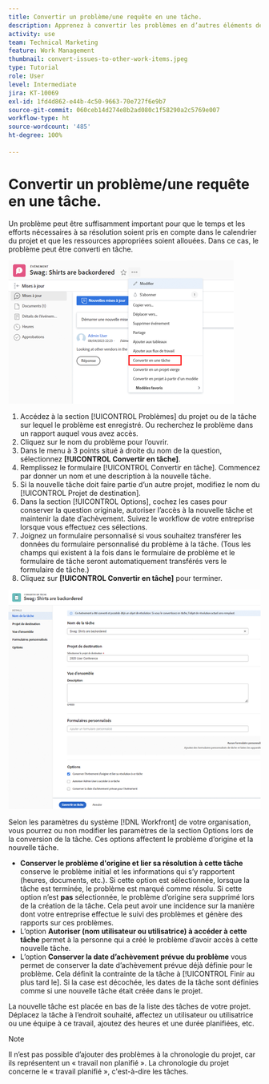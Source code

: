 ```yaml
---
title: Convertir un problème/une requête en une tâche.
description: Apprenez à convertir les problèmes en d’autres éléments de travail.
activity: use
team: Technical Marketing
feature: Work Management
thumbnail: convert-issues-to-other-work-items.jpeg
type: Tutorial
role: User
level: Intermediate
jira: KT-10069
exl-id: 1fd4d862-e44b-4c50-9663-70e727f6e9b7
source-git-commit: 060ceb14d274e8b2ad080c1f58290a2c5769e007
workflow-type: ht
source-wordcount: '485'
ht-degree: 100%

---
```


# Convertir un problème/une requête en une tâche.

Un problème peut être suffisamment important pour que le temps et les efforts nécessaires à sa résolution soient pris en compte dans le calendrier du projet et que les ressources appropriées soient allouées. Dans ce cas, le problème peut être converti en tâche.

![Une image de l’option [!UICONTROL Convertir en tâche] d’un problème dans [!UICONTROL Workfront].](assets/15-convert-issue-to-task-menu-option.png)

1. Accédez à la section [!UICONTROL Problèmes] du projet ou de la tâche sur lequel le problème est enregistré. Ou recherchez le problème dans un rapport auquel vous avez accès.
1. Cliquez sur le nom du problème pour l’ouvrir.
1. Dans le menu à 3 points situé à droite du nom de la question, sélectionnez **[!UICONTROL Convertir en tâche]**.
1. Remplissez le formulaire [!UICONTROL Convertir en tâche]. Commencez par donner un nom et une description à la nouvelle tâche.
1. Si la nouvelle tâche doit faire partie d’un autre projet, modifiez le nom du [!UICONTROL Projet de destination].
1. Dans la section [!UICONTROL Options], cochez les cases pour conserver la question originale, autoriser l’accès à la nouvelle tâche et maintenir la date d’achèvement. Suivez le workflow de votre entreprise lorsque vous effectuez ces sélections.
1. Joignez un formulaire personnalisé si vous souhaitez transférer les données du formulaire personnalisé du problème à la tâche. (Tous les champs qui existent à la fois dans le formulaire de problème et le formulaire de tâche seront automatiquement transférés vers le formulaire de tâche.)
1. Cliquez sur **[!UICONTROL Convertir en tâche]** pour terminer.

![Une image du formulaire [!UICONTROL Convertir en tâche] d’un problème dans [!UICONTROL Workfront].](assets/16-convert-to-task-options.png)

Selon les paramètres du système [!DNL Workfront] de votre organisation, vous pourrez ou non modifier les paramètres de la section Options lors de la conversion de la tâche. Ces options affectent le problème d’origine et la nouvelle tâche.

* **Conserver le problème d&#39;origine et lier sa résolution à cette tâche** conserve le problème initial et les informations qui s’y rapportent (heures, documents, etc.). Si cette option est sélectionnée, lorsque la tâche est terminée, le problème est marqué comme résolu. Si cette option n’est **pas** sélectionnée, le problème d’origine sera supprimé lors de la création de la tâche. Cela peut avoir une incidence sur la manière dont votre entreprise effectue le suivi des problèmes et génère des rapports sur ces problèmes.
* L’option **Autoriser (nom utilisateur ou utilisatrice) à accéder à cette tâche** permet à la personne qui a créé le problème d’avoir accès à cette nouvelle tâche.
* L’option **Conserver la date d’achèvement prévue du problème** vous permet de conserver la date d’achèvement prévue déjà définie pour le problème. Cela définit la contrainte de la tâche à [!UICONTROL Finir au plus tard le]. Si la case est décochée, les dates de la tâche sont définies comme si une nouvelle tâche était créée dans le projet.

La nouvelle tâche est placée en bas de la liste des tâches de votre projet. Déplacez la tâche à l’endroit souhaité, affectez un utilisateur ou utilisatrice ou une équipe à ce travail, ajoutez des heures et une durée planifiées, etc.

>[!NOTE]
>
>Il n’est pas possible d’ajouter des problèmes à la chronologie du projet, car ils représentent un « travail non planifié ». La chronologie du projet concerne le « travail planifié », c&#39;est-à-dire les tâches.


